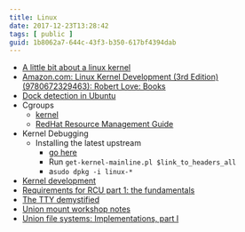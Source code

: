 ```yaml
---
title: Linux
date: 2017-12-23T13:28:42
tags: [ public ]
guid: 1b8062a7-644c-43f3-b350-617bf4394dab
---
```



<!--more-->

 * [A little bit about a linux kernel](https://github.com/0xAX/linux-insides)
 * [Amazon.com: Linux Kernel Development (3rd Edition) (9780672329463): Robert Love: Books](http://www.amazon.com/Linux-Kernel-Development-Robert-Love/dp/0672329468/)
 * [Dock detection in Ubuntu](mid:20160108180954.DD9114C020A@joe-laptop.elem.com)
 * Cgroups
   * [kernel](https://www.kernel.org/doc/Documentation/cgroup-v1/cgroups.txt)
   * [RedHat Resource Management Guide](https://access.redhat.com/documentation/en-US/Red_Hat_Enterprise_Linux/7/html/Resource_Management_Guide/index.html)
 * Kernel Debugging
    * Installing the latest upstream
       * [go here](http://kernel.ubuntu.com/~kernel-ppa/mainline/)
       * Run `get-kernel-mainline.pl $link_to_headers_all`
       * a`sudo dpkg -i linux-*`
 * [Kernel development](http://lwn.net/Articles/652147/)
 * [Requirements for RCU part 1: the fundamentals](http://lwn.net/Articles/652156/)
 * [The TTY demystified](http://www.linusakesson.net/programming/tty/)
 * [Union mount workshop notes](http://lwn.net/Articles/325126/)
 * [Union file systems: Implementations, part I](http://lwn.net/Articles/325369/)
